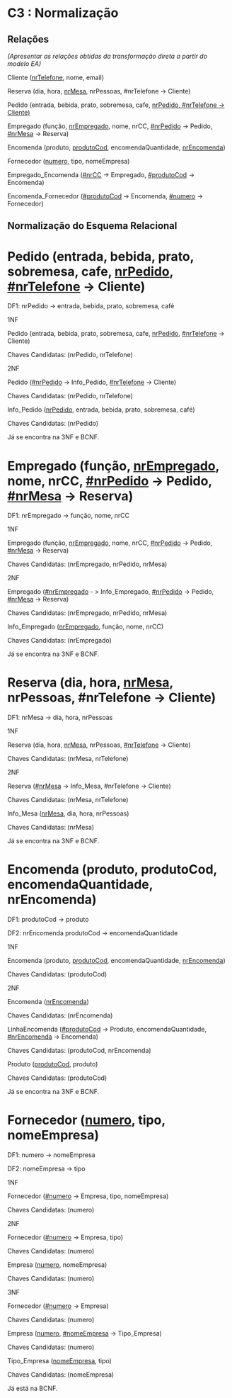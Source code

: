# C3 : Normalização

## Relações
_(Apresentar as relações obtidas da transformação direta a partir do modelo EA)_

Cliente (<ins>nrTelefone</ins>, nome, email)

Reserva (dia, hora, <ins>nrMesa</ins>, nrPessoas, #nrTelefone -> Cliente)

Pedido (entrada, bebida, prato, sobremesa, cafe, <ins>nrPedido<ins>, <ins>#nrTelefone</ins> -> Cliente)

Empregado (função, <ins>nrEmpregado</ins>, nome, nrCC, <ins>#nrPedido</ins> -> Pedido, <ins>#nrMesa</ins> -> Reserva)

Encomenda (produto, <ins>produtoCod</ins>, encomendaQuantidade, <ins>nrEncomenda</ins>)

Fornecedor (<ins>numero</ins>, tipo, nomeEmpresa)

Empregado_Encomenda (<ins>#nrCC</ins> -> Empregado, <ins>#produtoCod</ins> -> Encomenda) 

Encomenda_Fornecedor (<ins>#produtoCod</ins> -> Encomenda, <ins>#numero</ins> -> Fornecedor)

  
  ## Normalização do Esquema Relacional
  
# Pedido (entrada, bebida, prato, sobremesa, cafe, <ins>nrPedido</ins>, <ins>#nrTelefone</ins> -> Cliente)
  DF1: nrPedido -> entrada, bebida, prato, sobremesa, café
  
  1NF
  
  Pedido (entrada, bebida, prato, sobremesa, cafe, <ins>nrPedido</ins>, <ins>#nrTelefone</ins> -> Cliente)
  
  Chaves Candidatas: (nrPedido, nrTelefone)
  
  2NF
  
  Pedido (<ins>#nrPedido</ins> -> Info_Pedido, <ins>#nrTelefone</ins> -> Cliente)
  
  Chaves Candidatas: (nrPedido, nrTelefone)
  
  Info_Pedido (<ins>nrPedido</ins>, entrada, bebida, prato, sobremesa, café)
  
  Chaves Candidatas: (nrPedido)
  
  Já se encontra na 3NF e BCNF.
  
  
  
# Empregado (função, <ins>nrEmpregado</ins>, nome, nrCC, <ins>#nrPedido</ins> -> Pedido, <ins>#nrMesa</ins> -> Reserva)
  DF1: nrEmpregado -> função, nome, nrCC
  
  1NF
  
  Empregado (função, <ins>nrEmpregado</ins>, nome, nrCC, <ins>#nrPedido</ins> -> Pedido, <ins>#nrMesa</ins> -> Reserva)
  
  Chaves Candidatas: (nrEmpregado, nrPedido, nrMesa)
  
  2NF
  
  Empregado (<ins>#nrEmpregado</ins> - > Info_Empregado, <ins>#nrPedido</ins> -> Pedido, <ins>#nrMesa</ins> -> Reserva)
  
  Chaves Candidatas: (nrEmpregado, nrPedido, nrMesa)
  
  Info_Empregado (<ins>nrEmpregado</ins>, função, nome, nrCC)
  
  Chaves Candidatas: (nrEmpregado)
  
  Já se encontra na 3NF e BCNF.
  
  
  
# Reserva (dia, hora, <ins>nrMesa</ins>, nrPessoas, #nrTelefone -> Cliente)
  DF1: nrMesa -> dia, hora, nrPessoas
  
  1NF
  
  Reserva (dia, hora, <ins>nrMesa</ins>, nrPessoas, <ins>#nrTelefone</ins> -> Cliente)
  
  Chaves Candidatas: (nrMesa, nrTelefone)
  
  2NF
  
  Reserva (<ins>#nrMesa</ins> -> Info_Mesa, #nrTelefone -> Cliente)
  
  Chaves Candidatas: (nrMesa, nrTelefone)
  
  Info_Mesa (<ins>nrMesa</ins>, dia, hora, nrPessoas)
  
  Chaves Candidatas: (nrMesa)
  
  Já se encontra na 3NF e BCNF.
  
  
  
# Encomenda (produto, produtoCod, encomendaQuantidade, nrEncomenda)
  DF1: produtoCod -> produto
  
  DF2: nrEncomenda produtoCod -> encomendaQuantidade
  
  1NF
  
  Encomenda (produto, <ins>produtoCod</ins>, encomendaQuantidade, <ins>nrEncomenda</ins>)
  
  Chaves Candidatas: (produtoCod)
  
  2NF
  
  Encomenda (<ins>nrEncomenda</ins>)
  
  Chaves Candidatas: (nrEncomenda)
  
  LinhaEncomenda (<ins>#produtoCod</ins> -> Produto, encomendaQuantidade, <ins>#nrEncomenda</ins> -> Encomenda)
  
  Chaves Candidatas: (produtoCod, nrEncomenda)
  
  Produto (<ins>produtoCod</ins>, produto)
  
  Chaves Candidatas: (produtoCod)
  
  Já se encontra na 3NF e BCNF.
  
  
  
# Fornecedor (<ins>numero</ins>, tipo, nomeEmpresa)

  DF1: numero -> nomeEmpresa

  DF2: nomeEmpresa -> tipo

  1NF

  Fornecedor (<ins>#numero</ins> -> Empresa, tipo, nomeEmpresa)

  Chaves Candidatas: (numero)

  2NF

  Fornecedor (<ins>#numero</ins> -> Empresa, tipo)

  Chaves Candidatas: (numero)
  
  Empresa (<ins>numero</ins>, nomeEmpresa)

  Chaves Candidatas: (numero)

  3NF

  Fornecedor (<ins>#numero</ins> -> Empresa)

  Chaves Candidatas: (numero)

  Empresa (<ins>numero</ins>, <ins>#nomeEmpresa</ins> -> Tipo_Empresa)

  Chaves Candidatas: (numero)

  Tipo_Empresa (<ins>nomeEmpresa</ins>, tipo)

  Chaves Candidatas: (nomeEmpresa)

  Já está na BCNF.
  
